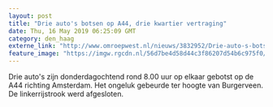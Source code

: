 ```yaml
---
layout: post
title: "Drie auto's botsen op A44, drie kwartier vertraging"
date: Thu, 16 May 2019 06:25:09 GMT
category: den_haag
externe_link: "http://www.omroepwest.nl/nieuws/3832952/Drie-auto-s-botsen-op-A44-drie-kwartier-vertraging"
feature_image: "https://imgw.rgcdn.nl/56d7be4d58d44c3f86207d54b6c975f0/opener/2156375.jpg"
---
```


Drie auto's zijn donderdagochtend rond 8.00 uur op elkaar gebotst op de A44 richting Amsterdam. Het ongeluk gebeurde ter hoogte van Burgerveen. De linkerrijstrook werd afgesloten.
